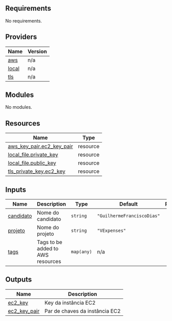 <!-- BEGIN_TF_DOCS -->
## Requirements

No requirements.

## Providers

| Name | Version |
|------|---------|
| <a name="provider_aws"></a> [aws](#provider\_aws) | n/a |
| <a name="provider_local"></a> [local](#provider\_local) | n/a |
| <a name="provider_tls"></a> [tls](#provider\_tls) | n/a |

## Modules

No modules.

## Resources

| Name | Type |
|------|------|
| [aws_key_pair.ec2_key_pair](https://registry.terraform.io/providers/hashicorp/aws/latest/docs/resources/key_pair) | resource |
| [local_file.private_key](https://registry.terraform.io/providers/hashicorp/local/latest/docs/resources/file) | resource |
| [local_file.public_key](https://registry.terraform.io/providers/hashicorp/local/latest/docs/resources/file) | resource |
| [tls_private_key.ec2_key](https://registry.terraform.io/providers/hashicorp/tls/latest/docs/resources/private_key) | resource |

## Inputs

| Name | Description | Type | Default | Required |
|------|-------------|------|---------|:--------:|
| <a name="input_candidato"></a> [candidato](#input\_candidato) | Nome do candidato | `string` | `"GuilhermeFranciscoDias"` | no |
| <a name="input_projeto"></a> [projeto](#input\_projeto) | Nome do projeto | `string` | `"VExpenses"` | no |
| <a name="input_tags"></a> [tags](#input\_tags) | Tags to be added to AWS resources | `map(any)` | n/a | yes |

## Outputs

| Name | Description |
|------|-------------|
| <a name="output_ec2_key"></a> [ec2\_key](#output\_ec2\_key) | Key da instância EC2 |
| <a name="output_ec2_key_pair"></a> [ec2\_key\_pair](#output\_ec2\_key\_pair) | Par de chaves da instância EC2 |
<!-- END_TF_DOCS -->
